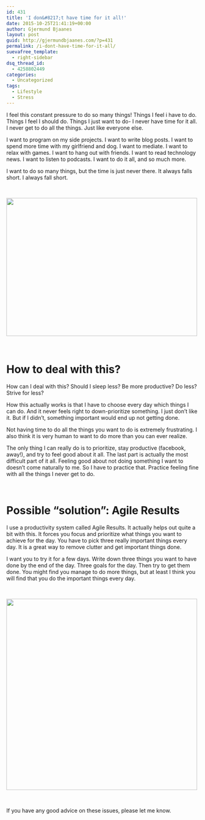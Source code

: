 ```yaml
---
id: 431
title: 'I don&#8217;t have time for it all!'
date: 2015-10-25T21:41:19+00:00
author: Gjermund Bjaanes
layout: post
guid: http://gjermundbjaanes.com/?p=431
permalink: /i-dont-have-time-for-it-all/
suevafree_template:
  - right-sidebar
dsq_thread_id:
  - 4258802449
categories:
  - Uncategorized
tags:
  - Lifestyle
  - Stress
---
```

I feel this constant pressure to do so many things! Things I feel i have to do. Things I feel I should do. Things I just want to do- I never have time for it all. I never get to do all the things. Just like everyone else.

I want to program on my side projects. I want to write blog posts. I want to spend more time with my girlfriend and dog. I want to mediate. I want to relax with games. I want to hang out with friends. I want to read technology news. I want to listen to podcasts. I want to do it all, and so much more.

I want to do so many things, but the time is just never there. It always falls short. I always fall short.

&nbsp;

<img class="alignnone size-full wp-image-432" src="http://gjermundbjaanes.com/wp-content/uploads/2015/10/Depositphotos_62114591_s-2015.jpg" alt="" width="500" height="361" />

&nbsp;

# How to deal with this?

How can I deal with this? Should I sleep less? Be more productive? Do less? Strive for less?

How this actually works is that I have to choose every day which things I can do. And it never feels right to down-prioritize something. I just don&#8217;t like it. But if I didn&#8217;t, something important would end up not getting done.

Not having time to do all the things you want to do is extremely frustrating. I also think it is very human to want to do more than you can ever realize.

The only thing I can really do is to prioritize, stay productive (facebook, away!), and try to feel good about it all. The last part is actually the most difficult part of it all. Feeling good about not doing something I want to doesn&#8217;t come naturally to me. So I have to practice that. Practice feeling fine with all the things I never get to do.

&nbsp;

# Possible &#8220;solution&#8221;: Agile Results

I use a productivity system called Agile Results. It actually helps out quite a bit with this. It forces you focus and prioritize what things you want to achieve for the day. You have to pick three really important things every day. It is a great way to remove clutter and get important things done.

I want you to try it for a few days. Write down three things you want to have done by the end of the day. Three goals for the day. Then try to get them done. You might find you manage to do more things, but at least I think you will find that you do the important things every day.

&nbsp;

[<img class="alignnone size-full wp-image-433" src="http://gjermundbjaanes.com/wp-content/uploads/2015/10/Depositphotos_72590685_s-2015.jpg" alt="" width="500" height="500" srcset="http://gjermundbjaanes.com/wp-content/uploads/2015/10/Depositphotos_72590685_s-2015.jpg 500w, http://gjermundbjaanes.com/wp-content/uploads/2015/10/Depositphotos_72590685_s-2015-150x150.jpg 150w" sizes="(max-width: 500px) 100vw, 500px" />](http://gjermundbjaanes.com/wp-content/uploads/2015/10/Depositphotos_72590685_s-2015.jpg)

&nbsp;

If you have any good advice on these issues, please let me know.

<div class="addtoany_share_save_container addtoany_content_bottom">
  <div class="a2a_kit a2a_kit_size_32 addtoany_list a2a_target" id="wpa2a_49">
    <a class="a2a_button_facebook" href="http://www.addtoany.com/add_to/facebook?linkurl=http%3A%2F%2Fgjermundbjaanes.com%2Fi-dont-have-time-for-it-all%2F&linkname=I%20don%E2%80%99t%20have%20time%20for%20it%20all%21" title="Facebook" rel="nofollow" target="_blank"></a><a class="a2a_button_twitter" href="http://www.addtoany.com/add_to/twitter?linkurl=http%3A%2F%2Fgjermundbjaanes.com%2Fi-dont-have-time-for-it-all%2F&linkname=I%20don%E2%80%99t%20have%20time%20for%20it%20all%21" title="Twitter" rel="nofollow" target="_blank"></a><a class="a2a_button_google_plus" href="http://www.addtoany.com/add_to/google_plus?linkurl=http%3A%2F%2Fgjermundbjaanes.com%2Fi-dont-have-time-for-it-all%2F&linkname=I%20don%E2%80%99t%20have%20time%20for%20it%20all%21" title="Google+" rel="nofollow" target="_blank"></a><a class="a2a_dd addtoany_share_save" href="https://www.addtoany.com/share"></a>
  </div>
</div>